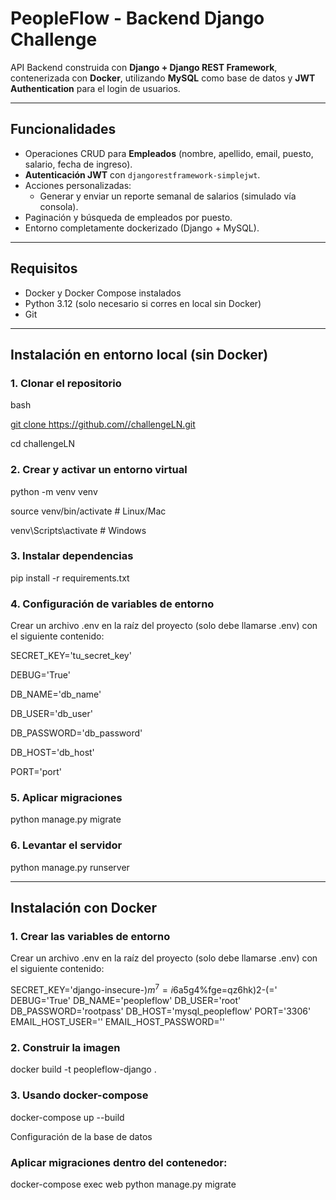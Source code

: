 # PeopleFlow - Backend Django Challenge

API Backend construida con **Django + Django REST Framework**, contenerizada con **Docker**, utilizando **MySQL** como base de datos y **JWT Authentication** para el login de usuarios.

---

## Funcionalidades

- Operaciones CRUD para **Empleados** (nombre, apellido, email, puesto, salario, fecha de ingreso).
- **Autenticación JWT** con `djangorestframework-simplejwt`.
- Acciones personalizadas:
  - Generar y enviar un reporte semanal de salarios (simulado vía consola).
- Paginación y búsqueda de empleados por puesto.
- Entorno completamente dockerizado (Django + MySQL).

---

## Requisitos

- Docker y Docker Compose instalados  
- Python 3.12 (solo necesario si corres en local sin Docker)  
- Git  

---

## Instalación en entorno local (sin Docker)

### 1. Clonar el repositorio
bash

[git clone https://github.com/<tu-usuario>/challengeLN.git](https://github.com/tomasgentilee/challengeLN.git)

cd challengeLN


### 2. Crear y activar un entorno virtual
python -m venv venv

source venv/bin/activate   # Linux/Mac

venv\Scripts\activate      # Windows

### 3. Instalar dependencias
pip install -r requirements.txt

### 4. Configuración de variables de entorno
Crear un archivo .env en la raíz del proyecto (solo debe llamarse .env) con el siguiente contenido:

SECRET_KEY='tu_secret_key'

DEBUG='True'

DB_NAME='db_name'

DB_USER='db_user'

DB_PASSWORD='db_password'

DB_HOST='db_host'

PORT='port'

### 5. Aplicar migraciones
python manage.py migrate

### 6. Levantar el servidor
python manage.py runserver

---

## Instalación con Docker

### 1. Crear las variables de entorno
Crear un archivo .env en la raíz del proyecto (solo debe llamarse .env) con el siguiente contenido:

SECRET_KEY='django-insecure-$)m^7=i%k6%-%21!v3z#03_r2wvj&$6a5g4%fge=qz6hk)2-(='
DEBUG='True'
DB_NAME='peopleflow'
DB_USER='root'
DB_PASSWORD='rootpass'
DB_HOST='mysql_peopleflow'
PORT='3306'
EMAIL_HOST_USER=''
EMAIL_HOST_PASSWORD=''

### 2. Construir la imagen
docker build -t peopleflow-django .

### 3. Usando docker-compose
docker-compose up --build

Configuración de la base de datos

### Aplicar migraciones dentro del contenedor:
docker-compose exec web python manage.py migrate
